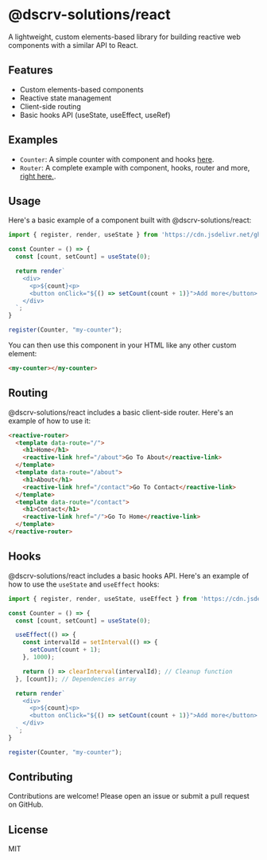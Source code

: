 # @dscrv-solutions/react

A lightweight, custom elements-based library for building reactive web components with a similar API to React.

## Features

- Custom elements-based components
- Reactive state management
- Client-side routing
- Basic hooks API (useState, useEffect, useRef)

## Examples

* ```Counter```: A simple counter with component and hooks [here](https://github.com/discovery-solutions/react/tree/master/docs/counter).
* ```Router```: A complete example with component, hooks, router and more, [right here.](https://github.com/discovery-solutions/react/tree/master/docs/counter).

## Usage

Here's a basic example of a component built with @dscrv-solutions/react:

```javascript
import { register, render, useState } from 'https://cdn.jsdelivr.net/gh/discovery-solutions/react@master/dist/index.es.js';

const Counter = () => {
  const [count, setCount] = useState(0);

  return render`
    <div>
      <p>${count}<p>
      <button onClick="${() => setCount(count + 1)}">Add more</button>
    </div>
  `;
}

register(Counter, "my-counter");
```

You can then use this component in your HTML like any other custom element:

```html
<my-counter></my-counter>
```

## Routing

@dscrv-solutions/react includes a basic client-side router. Here's an example of how to use it:

```html
<reactive-router>
  <template data-route="/">
    <h1>Home</h1>
    <reactive-link href="/about">Go To About</reactive-link>
  </template>
  <template data-route="/about">
    <h1>About</h1>
    <reactive-link href="/contact">Go To Contact</reactive-link>
  </template>
  <template data-route="/contact">
    <h1>Contact</h1>
    <reactive-link href="/">Go To Home</reactive-link>
  </template>
</reactive-router>
```

## Hooks

@dscrv-solutions/react includes a basic hooks API. Here's an example of how to use the `useState` and `useEffect` hooks:

```javascript
import { register, render, useState, useEffect } from 'https://cdn.jsdelivr.net/gh/discovery-solutions/react@master/dist/index.es.js';

const Counter = () => {
  const [count, setCount] = useState(0);

  useEffect(() => {
    const intervalId = setInterval(() => {
      setCount(count + 1);
    }, 1000);

    return () => clearInterval(intervalId); // Cleanup function
  }, [count]); // Dependencies array

  return render`
    <div>
      <p>${count}<p>
      <button onClick="${() => setCount(count + 1)}">Add more</button>
    </div>
  `;
}

register(Counter, "my-counter");
```

## Contributing

Contributions are welcome! Please open an issue or submit a pull request on GitHub.

## License

MIT